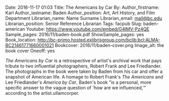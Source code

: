Date: 2016-11-17 01:03
Title: The Americans by Car
By:
Author_firstname: Karl 
Author_lastname: Baden
Author_position: Art, Art History, and Film Department
Librarian_name: Name Surname
Librarian_email: mail@bc.edu
Librarian_position: Senior Reference Librarian
Tags: facpub
Slug: baden-american
Youtube: https://www.youtube.com/embed/G4lMV-Pz4QE
Sample_pages: 2016/11/baden-book.pdf
ShowSample_pages: yes
Book_location: http://bc-primo.hosted.exlibrisgroup.com/bclib:bcl:ALMA-BC21461771660001021
Bookcover: 2016/11/baden-cover.png
Image_alt: the book cover
Oneoff: yes

<em>The Americans by Car</em> is a retrospective of artist's archival work that pays tribute to two influential photographers, Robert Frank and Lee Friedlander. The photographs in the book were taken by Baden from his car and offer a snapshot of American life. A homage to Robert Frank's <em>The Americans</em> and Lee Friedlander's <em>America by Car</em>, Baden's book "is a personal, more specific answer to the vague question of 'how are we influenced,'" according to the artist.ullamcorper. 
